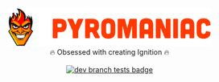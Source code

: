 <p align="center">
  <a href="https://salatfreak.github.io/pyromaniac/">
    <img src="docs/assets/title.png" alt="Pyromaniac" style="width: 80%;" />
  </a><br />
  🔥 Obsessed with creating Ignition 🔥<br />
  <br />
  <a href="../../actions/workflows/tests.yml">
    <img
      src="../../actions/workflows/tests.yml/badge.svg"
      alt="dev branch tests badge"
    />
  </a>
</p>
